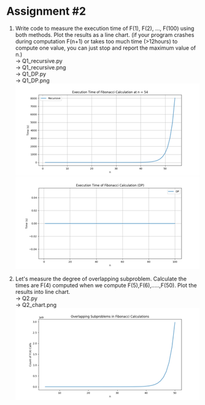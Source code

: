 # Assignment #2
1. Write code to measure the execution time of F(1), F(2), ..., F(100) using both methods. Plot the results as a line chart. (if your program crashes during computation F(n+1) or takes too much time (>12hours) to compute one value, you can just stop and report the maximum value of n.)  
-> Q1_recursive.py  
-> Q1_recursive.png  
-> Q1_DP.py  
-> Q1_DP.png  
![image](https://github.com/Chree0450/HW2/blob/main/Q1_recursive.png)  
![image](https://github.com/Chree0450/HW2/blob/main/Q1_DP.png)  
  
3. Let's measure the degree of overlapping subproblem. Calculate the times are F(4) computed when we compute F(5),F(6),.....,F(50). Plot the results into line chart.  
-> Q2.py  
-> Q2_chart.png  
![image](https://github.com/Chree0450/HW2/blob/main/Q2_chart.png)  



